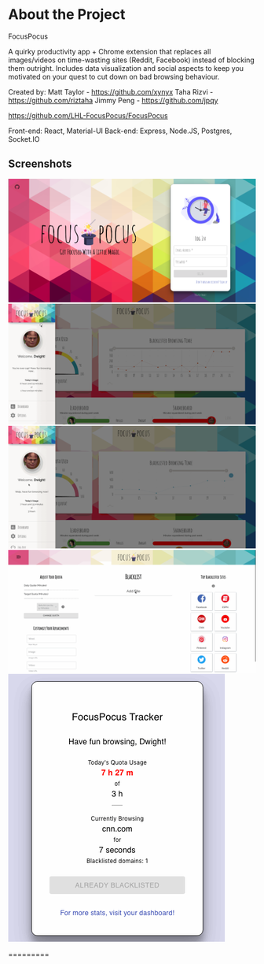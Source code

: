 # About the Project
FocusPocus

A quirky productivity app + Chrome extension that replaces all images/videos on time-wasting sites (Reddit, Facebook) instead of blocking them outright. Includes data visualization and social aspects to keep you motivated on your quest to cut down on bad browsing behaviour.

Created by:
Matt Taylor - https://github.com/xynyx
Taha Rizvi - https://github.com/riztaha
Jimmy Peng - https://github.com/jpqy

https://github.com/LHL-FocusPocus/FocusPocus

Front-end: React, Material-UI Back-end: Express, Node.JS, Postgres, Socket.IO


## Screenshots
!["Index"](https://github.com/LHL-FocusPocus/FocusPocus/blob/master/client/public/imgs/FocusPocus-Landing.png)
!["Dashboard"](https://github.com/LHL-FocusPocus/FocusPocus/blob/master/client/public/imgs/FocusPocus.gif)
!["Add To Blacklist"](https://github.com/LHL-FocusPocus/FocusPocus/blob/master/client/public/imgs/FocusPocus-navbar-add-site.gif)
!["Customize your settings"](https://github.com/LHL-FocusPocus/FocusPocus/blob/master/client/public/imgs/FocusPocus-replacements.gif)
!["Extension"](https://github.com/LHL-FocusPocus/FocusPocus/blob/master/client/public/imgs/FocusPocus-extension.gif)

=========